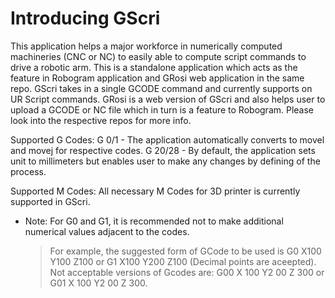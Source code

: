 # Introducing GScri

This application helps a major workforce in numerically computed machineries (CNC or NC) to easily able to compute script commands to drive a robotic arm. This is a standalone application which acts as the feature in Robogram application and GRosi web application in the same repo. GScri takes in a single GCODE command and currently supports on UR Script commands. GRosi is a web version of GScri and also helps user to upload a GCODE or NC file which in turn is a feature to Robogram. Please look into the respective repos for more info.

Supported G Codes:
G 0/1 - The application automatically converts to movel and movej for respective codes.
G 20/28 - By default, the application sets unit to millimeters but enables user to make any changes by defining of the process.

Supported M Codes:
All necessary M Codes for 3D printer is currently supported in GScri.


* Note: For G0 and G1, it is recommended not to make additional numerical values adjacent to the codes. 
  > For example, the suggested form of GCode to be used is G0 X100 Y100 Z100 or G1 X100 Y200 Z100 (Decimal points are aceepted).
  > Not acceptable versions of Gcodes are: G00 X 100 Y2 00 Z 300 or G01 X 100 Y2 00 Z 300.